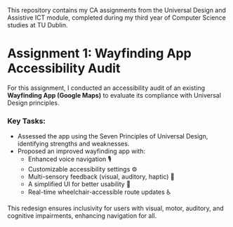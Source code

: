 This repository contains my CA assignments from the Universal Design and Assistive ICT module, completed during my third year of Computer Science studies at TU Dublin.

# Assignment 1: Wayfinding App Accessibility Audit  

For this assignment, I conducted an accessibility audit of an existing **Wayfinding App (Google Maps)** to evaluate its compliance with Universal Design principles.  

### Key Tasks:

- Assessed the app using the Seven Principles of Universal Design, identifying strengths and weaknesses.  
- Proposed an improved wayfinding app with:  
  - Enhanced voice navigation 🎙️  
  - Customizable accessibility settings ⚙️  
  - Multi-sensory feedback (visual, auditory, haptic) 🔔  
  - A simplified UI for better usability 🎨  
  - Real-time wheelchair-accessible route updates ♿  

This redesign ensures inclusivity for users with visual, motor, auditory, and cognitive impairments, enhancing navigation for all.  
